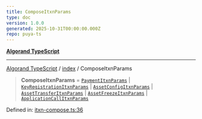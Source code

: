 ```yaml
---
title: ComposeItxnParams
type: doc
version: 1.0.0
generated: 2025-10-31T00:00:00.000Z
repo: puya-ts
---
```


[**Algorand TypeScript**](/reference/algorand-typescript/api/readme/)

---

[Algorand TypeScript](docs/_md/modules) / [index](docs/_md/index/README) / ComposeItxnParams

> **ComposeItxnParams** = [`PaymentItxnParams`](/reference/algorand-typescript/api/itxn/namespaces/itxn/classes/paymentitxnparams/) \| [`KeyRegistrationItxnParams`](/reference/algorand-typescript/api/itxn/namespaces/itxn/classes/keyregistrationitxnparams/) \| [`AssetConfigItxnParams`](/reference/algorand-typescript/api/itxn/namespaces/itxn/classes/assetconfigitxnparams/) \| [`AssetTransferItxnParams`](/reference/algorand-typescript/api/itxn/namespaces/itxn/classes/assettransferitxnparams/) \| [`AssetFreezeItxnParams`](/reference/algorand-typescript/api/itxn/namespaces/itxn/classes/assetfreezeitxnparams/) \| [`ApplicationCallItxnParams`](/reference/algorand-typescript/api/itxn/namespaces/itxn/classes/applicationcallitxnparams/)

Defined in: [itxn-compose.ts:36](https://github.com/algorandfoundation/puya-ts/blob/main/packages/algo-ts/src/itxn-compose.ts#L36)

